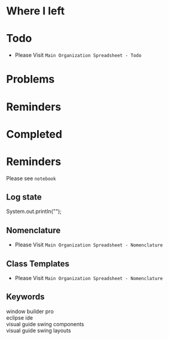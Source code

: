 # Where I left

# Todo
- Please Visit `Main Organization Spreadsheet - Todo`

# Problems

# Reminders

# Completed

# Reminders
Please see `notebook`

## Log state
System.out.println("");

## Nomenclature
- Please Visit `Main Organization Spreadsheet - Nomenclature` 

## Class Templates
- Please Visit `Main Organization Spreadsheet - Nomenclature` 

## Keywords
window builder pro   
eclipse ide  
visual guide swing components  
visual guide swing layouts  